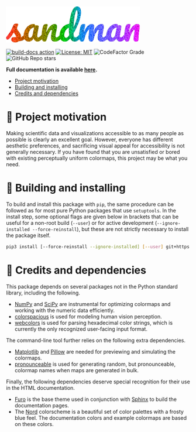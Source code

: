 ![sandman logo](/docs/_static/sandman.svg)

[![build-docs action](https://img.shields.io/endpoint?url=https://raw.githubusercontent.com/emprice/sandman/gh-pages/endpoint.json)](https://github.com/emprice/sandman/actions/workflows/main.yml)
[![License: MIT](https://img.shields.io/github/license/emprice/sandman?style=for-the-badge)](https://opensource.org/licenses/MIT)
![CodeFactor Grade](https://img.shields.io/codefactor/grade/github/emprice/sandman/main?logo=codefactor&style=for-the-badge)
![GitHub Repo stars](https://img.shields.io/github/stars/emprice/sandman?style=for-the-badge)

**Full documentation is available [here](https://emprice.github.io/sandman).**

 + [Project motivation](#rainbow-project-motivation)
 + [Building and installing](#nut_and_bolt-building-and-installing)
 + [Credits and dependencies](#gem-credits-and-dependencies)

# :rainbow: Project motivation

Making scientific data and visualizations accessible to as many people as
possible is clearly an excellent goal. However, everyone has different
aesthetic preferences, and sacrificing visual appeal for accessibility is
not generally necessary. If you have found that you are unsatisfied or bored
with existing perceptually uniform colormaps, this project may be what you need.

# :nut_and_bolt: Building and installing

To build and install this package with `pip`, the same procedure can be
followed as for most pure Python packages that use `setuptools`. In the
install step, some optional flags are given below in brackets that can be
useful for a non-root build (`--user`) or for active development
(`--ignore-installed --force-reinstall`), but these are not strictly
necessary to install the package itself.

```bash
pip3 install [--force-reinstall --ignore-installed] [--user] git+https://github.com/emprice/sandman.git@main
```

# :gem: Credits and dependencies

This package depends on several packages not in the Python standard
library, including the following.

 + [NumPy](https://numpy.org) and [SciPy](https://scipy.org) are instrumental
   for optimizing colormaps and working with the numeric data efficiently.
 + [colorspacious](https://colorspacious.readthedocs.io/en/latest) is used
   for modeling human vision perception.
 + [webcolors](https://webcolors.readthedocs.io) is used for parsing
   hexadecimal color strings, which is currently the only recognized
   user-facing input format.

The command-line tool further relies on the following extra dependencies.

 + [Matplotlib](https://matplotlib.org) and
   [Pillow](https://pillow.readthedocs.io) are needed for previewing and
   simulating the colormaps.
 + [pronounceable](https://pypi.org/project/pronounceable) is used for
   generating random, but pronounceable, colormap names when maps are
   generated in bulk.

Finally, the following dependencies deserve special recognition for their
use in the HTML documentation.

 + [Furo](https://github.com/pradyunsg/furo) is the base theme used in
   conjunction with [Sphinx](https://www.sphinx-doc.org/en/master) to build
   the documentation pages.
 + The [Nord](https://www.nordtheme.com) colorscheme is a beautiful set
   of color palettes with a frosty blue feel. The documentation colors and
   example colormaps are based on these colors.

<!-- vim: set ft=markdown: -->
